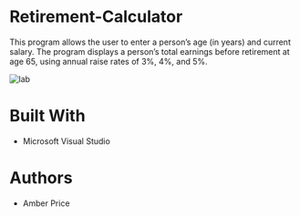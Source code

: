 # Retirement-Calculator
This program allows the user to enter a person’s age (in years) and current salary. The program displays a person’s total earnings before retirement at age 65, using annual raise rates of 3%, 4%, and 5%.

![lab](https://i.ibb.co/2sBzhdT/Lab8.png)

# Built With
* Microsoft Visual Studio
# Authors
* Amber Price
